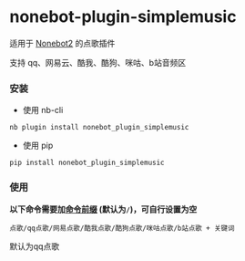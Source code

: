# nonebot-plugin-simplemusic

适用于 [Nonebot2](https://github.com/nonebot/nonebot2) 的点歌插件

支持 qq、网易云、酷我、酷狗、咪咕、b站音频区


### 安装

- 使用 nb-cli

```
nb plugin install nonebot_plugin_simplemusic
```

- 使用 pip

```
pip install nonebot_plugin_simplemusic
```


### 使用

**以下命令需要加[命令前缀](https://v2.nonebot.dev/docs/api/config#Config-command_start) (默认为`/`)，可自行设置为空**

```
点歌/qq点歌/网易点歌/酷我点歌/酷狗点歌/咪咕点歌/b站点歌 + 关键词
```
默认为qq点歌
